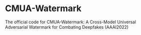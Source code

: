 # CMUA-Watermark
The official code for CMUA-Watermark: A Cross-Model Universal Adversarial Watermark for Combating Deepfakes (AAAI2022)

